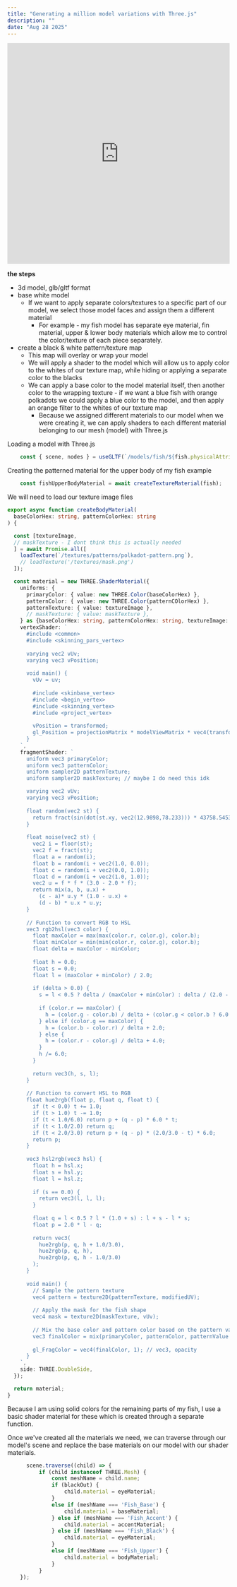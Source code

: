 ```yaml
---
title: "Generating a million model variations with Three.js"
description: ""
date: "Aug 28 2025"
---
```



  <iframe 
      src="http://localhost:5173/embed/fish-showcase" 
      width="100%" 
      height="500" 
      frameborder="0"
      title="Fish Game Showcase"
      allowTransparency="true"
  ></iframe>

**the steps**
- 3d model, glb/gltf format
- base white model
  - If we want to apply separate colors/textures to a specific part of our model, we select those model faces and assign them a different material
    - For example - my fish model has separate eye material, fin material, upper & lower body materials which allow me to control the color/texture of each piece separately.
- create a black & white pattern/texture map
  - This map will overlay or wrap your model
  - We will apply a shader to the model which will allow us to apply color to the whites of our texture map, while hiding or applying a separate color to the blacks
  - We can apply a base color to the model material itself, then another color to the wrapping texture - if we want a blue fish with orange polkadots we could apply a blue color to the model, and then apply an orange filter to the whites of our texture map
    - Because we assigned different materials to our model when we were creating it, we can apply shaders to each different material belonging to our mesh (model) with Three.js



Loading a model with Three.js
```typescript
    const { scene, nodes } = useGLTF(`/models/fish/${fish.physicalAttributes.model}.glb`);
```

Creating the patterned material for the upper body of my fish example
```typescript
    const fishUpperBodyMaterial = await createTextureMaterial(fish);
```

We will need to load our texture image files 

```typescript
export async function createBodyMaterial(
  baseColorHex: string, patternColorHex: string
) {

  const [textureImage, 
  // maskTexture - I dont think this is actually needed
  ] = await Promise.all([
    loadTexture(`/textures/patterns/polkadot-pattern.png`),
    // loadTexture('/textures/mask.png')
  ]);

  const material = new THREE.ShaderMaterial({
    uniforms: {
      primaryColor: { value: new THREE.Color(baseColorHex) },
      patternColor: { value: new THREE.Color(patternCOlorHex) },
      patternTexture: { value: textureImage },
      // maskTexture: { value: maskTexture },
    } as {baseColorHex: string, patternColorHex: string, textureImage: THREE.Texture},
    vertexShader: `
      #include <common>
      #include <skinning_pars_vertex>
      
      varying vec2 vUv;
      varying vec3 vPosition;
      
      void main() {
        vUv = uv;
        
        #include <skinbase_vertex>
        #include <begin_vertex>
        #include <skinning_vertex>
        #include <project_vertex>
        
        vPosition = transformed;
        gl_Position = projectionMatrix * modelViewMatrix * vec4(transformed, 1.0);
      }
    `,
    fragmentShader: `
      uniform vec3 primaryColor;
      uniform vec3 patternColor;
      uniform sampler2D patternTexture;
      uniform sampler2D maskTexture; // maybe I do need this idk

      varying vec2 vUv;
      varying vec3 vPosition;
      
      float random(vec2 st) {
        return fract(sin(dot(st.xy, vec2(12.9898,78.233))) * 43758.5453123);
      }
      
      float noise(vec2 st) {
        vec2 i = floor(st);
        vec2 f = fract(st);
        float a = random(i);
        float b = random(i + vec2(1.0, 0.0));
        float c = random(i + vec2(0.0, 1.0));
        float d = random(i + vec2(1.0, 1.0));
        vec2 u = f * f * (3.0 - 2.0 * f);
        return mix(a, b, u.x) +
          (c - a)* u.y * (1.0 - u.x) +
          (d - b) * u.x * u.y;
      }
      
      // Function to convert RGB to HSL
      vec3 rgb2hsl(vec3 color) {
        float maxColor = max(max(color.r, color.g), color.b);
        float minColor = min(min(color.r, color.g), color.b);
        float delta = maxColor - minColor;
        
        float h = 0.0;
        float s = 0.0;
        float l = (maxColor + minColor) / 2.0;
        
        if (delta > 0.0) {
          s = l < 0.5 ? delta / (maxColor + minColor) : delta / (2.0 - maxColor - minColor);
          
          if (color.r == maxColor) {
            h = (color.g - color.b) / delta + (color.g < color.b ? 6.0 : 0.0);
          } else if (color.g == maxColor) {
            h = (color.b - color.r) / delta + 2.0;
          } else {
            h = (color.r - color.g) / delta + 4.0;
          }
          h /= 6.0;
        }
        
        return vec3(h, s, l);
      }
      
      // Function to convert HSL to RGB
      float hue2rgb(float p, float q, float t) {
        if (t < 0.0) t += 1.0;
        if (t > 1.0) t -= 1.0;
        if (t < 1.0/6.0) return p + (q - p) * 6.0 * t;
        if (t < 1.0/2.0) return q;
        if (t < 2.0/3.0) return p + (q - p) * (2.0/3.0 - t) * 6.0;
        return p;
      }
      
      vec3 hsl2rgb(vec3 hsl) {
        float h = hsl.x;
        float s = hsl.y;
        float l = hsl.z;
        
        if (s == 0.0) {
          return vec3(l, l, l);
        }
        
        float q = l < 0.5 ? l * (1.0 + s) : l + s - l * s;
        float p = 2.0 * l - q;
        
        return vec3(
          hue2rgb(p, q, h + 1.0/3.0),
          hue2rgb(p, q, h),
          hue2rgb(p, q, h - 1.0/3.0)
        );
      }
      
      void main() {
        // Sample the pattern texture
        vec4 pattern = texture2D(patternTexture, modifiedUV);
        
        // Apply the mask for the fish shape
        vec4 mask = texture2D(maskTexture, vUv);
  
        // Mix the base color and pattern color based on the pattern value
        vec3 finalColor = mix(primaryColor, patternColor, patternValue * mask.r);
        
        gl_FragColor = vec4(finalColor, 1); // vec3, opacity
      }
    `,
    side: THREE.DoubleSide,
  });

  return material;
}
```



Because I am using solid colors for the remaining parts of my fish, I use a basic shader material for these which is created through a separate function. 


Once we've created all the materials we need, we can traverse through our model's scene and replace the base materials on our model with our shader materials.

```typescript
      scene.traverse((child) => {
          if (child instanceof THREE.Mesh) {
              const meshName = child.name;
              if (blackOut) {
                  child.material = eyeMaterial;
              }
              else if (meshName === 'Fish_Base') {
                  child.material = baseMaterial;
              } else if (meshName === 'Fish_Accent') {
                  child.material = accentMaterial;
              } else if (meshName === 'Fish_Black') {
                  child.material = eyeMaterial;
              }
              else if (meshName === 'Fish_Upper') {
                  child.material = bodyMaterial;
              }
          }
    });  
```
